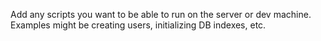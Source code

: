 Add any scripts you want to be able to run on the server or dev machine. Examples might be creating users, initializing DB indexes, etc.